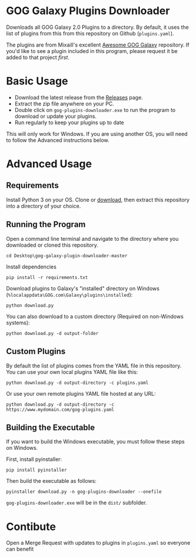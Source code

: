 # GOG Galaxy Plugins Downloader

Downloads all GOG Galaxy 2.0 Plugins to a directory. By default, it uses the
list of plugins from this from this repository on Github (`plugins.yaml`).

The plugins are from Mixaill's excellent [Awesome GOG Galaxy](https://github.com/Mixaill/awesome-gog-galaxy)
repository. If you'd like to see a plugin included in this program, please
request it be added to that project _first_.

# Basic Usage

* Download the latest release from the [Releases](https://github.com/Slashbunny/gog-galaxy-plugin-downloader/releases) page.
* Extract the zip file anywhere on your PC.
* Double click on `gog-plugins-downloader.exe` to run the program to download or
update your plugins.
* Run regularly to keep your plugins up to date

This will only work for Windows. If you are using another OS, you will need to
follow the Advanced instructions below.

# Advanced Usage

## Requirements

Install Python 3 on your OS. Clone or [download](https://github.com/Slashbunny/gog-galaxy-plugin-downloader/archive/master.zip), then extract this repository into a directory of your choice.

## Running the Program

Open a command line terminal and navigate to the directory where you downloaded
or cloned this repository.

```
cd Desktop\gog-galaxy-plugin-downloader-master
```

Install dependencies

```
pip install -r requirements.txt
```

Download plugins to Galaxy's "installed" directory on Windows (`%localappdata\GOG.com\Galaxy\plugins\installed`):

```
python download.py
```

You can also download to a custom directory (Required on non-Windows systems):

```
python download.py -d output-folder
```

## Custom Plugins

By default the list of plugins comes from the YAML file in this repository. You
can use your own local plugins YAML file like this:

```
python download.py -d output-directory -c plugins.yaml
```

Or use your own remote plugins YAML file hosted at any URL:

```
python download.py -d output-directory -c https://www.mydomain.com/gog-plugins.yaml
```

## Building the Executable

If you want to build the Windows executable, you must follow these steps on
Windows.

First, install pyinstaller:

```
pip install pyinstaller
```

Then build the executable as follows:

```
pyinstaller download.py -n gog-plugins-downloader --onefile
```

`gog-plugins-downloader.exe` will be in the `dist/` subfolder.

# Contibute

Open a Merge Request with updates to plugins in `plugins.yaml` so everyone
can benefit

